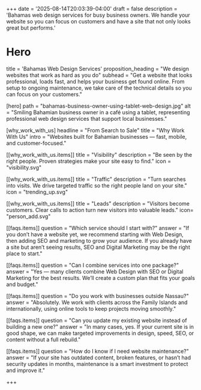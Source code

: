 +++
date = '2025-08-14T20:03:39-04:00'
draft = false
description = 'Bahamas web design services for busy business owners. We handle your website so you can focus on customers and have a site that not only looks great but performs.'

# Hero
title = 'Bahamas Web Design Services'
proposition_heading = "We design websites that work as hard as you do"
subhead = "Get a website that looks professional, loads fast, and helps your business get found online. From setup to ongoing maintenance, we take care of the technical details so you can focus on your customers."

[hero]
path = "bahamas-business-owner-using-tablet-web-design.jpg"
alt = "Smiling Bahamian business owner in a café using a tablet, representing professional web design services that support local businesses."

[why_work_with_us]
headline = "From Search to Sale"
title = "Why Work With Us"
intro = "Websites built for Bahamian businesses — fast, mobile, and customer-focused."

[[why_work_with_us.items]]
title = "Visibility"
description = "Be seen by the right people. Proven strategies make your site easy to find."
icon = "visibility.svg"

[[why_work_with_us.items]]
title = "Traffic"
description = "Turn searches into visits. We drive targeted traffic so the right people land on your site."
icon = "trending_up.svg"

[[why_work_with_us.items]]
title = "Leads"
description = "Visitors become customers. Clear calls to action turn new visitors into valuable leads."
icon= "person_add.svg"

[[faqs.items]]
question = "Which service should I start with?"
answer = "If you don’t have a website yet, we recommend starting with Web Design, then adding SEO and marketing to grow your audience. If you already have a site but aren’t seeing results, SEO and Digital Marketing may be the right place to start."

[[faqs.items]]
question = "Can I combine services into one package?"
answer = "Yes — many clients combine Web Design with SEO or Digital Marketing for the best results. We’ll create a custom plan that fits your goals and budget."

[[faqs.items]]
question = "Do you work with businesses outside Nassau?"
answer = "Absolutely. We work with clients across the Family Islands and internationally, using online tools to keep projects moving smoothly."

[[faqs.items]]
question = "Can you update my existing website instead of building a new one?"
answer = "In many cases, yes. If your current site is in good shape, we can make targeted improvements in design, speed, SEO, or content without a full rebuild."

[[faqs.items]]
question = "How do I know if I need website maintenance?"
answer = "If your site has outdated content, broken features, or hasn’t had security updates in months, maintenance is a smart investment to protect and improve it."


+++
